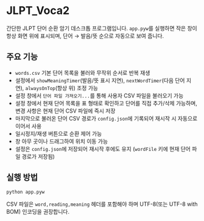# JLPT_Voca2

간단한 JLPT 단어 순환 암기 데스크톱 프로그램입니다. `app.pyw`를 실행하면 작은 창이 항상 화면 위에 표시되며, 단어 → 발음/뜻 순으로 자동으로 보여 줍니다.

## 주요 기능
- `words.csv` 기본 단어 목록을 불러와 무작위 순서로 반복 재생
- 설정에서 `showMeaningTimer`(발음/뜻 표시 지연), `nextWordTimer`(다음 단어 지연), `alwaysOnTop`(항상 위) 조정 가능
- 설정 창에서 `단어 파일 가져오기...`를 통해 사용자 CSV 파일을 불러오기 가능
- 설정 창에서 현재 단어 목록을 표 형태로 확인하고 단어를 직접 추가/삭제 가능하며, 변경 사항은 현재 단어 CSV 파일에 즉시 저장
- 마지막으로 불러온 단어 CSV 경로가 `config.json`에 기록되어 재시작 시 자동으로 이어서 사용
- 일시정지/재생 버튼으로 순환 제어 가능
- 창 아무 곳이나 드래그하여 위치 이동 가능
- 설정은 `config.json`에 저장되어 재시작 후에도 유지 (`wordFile` 키에 현재 단어 파일 경로가 저장됨)


## 실행 방법
```bash
python app.pyw
```

CSV 파일은 `word,reading,meaning` 헤더를 포함해야 하며 UTF-8(또는 UTF-8 with BOM) 인코딩을 권장합니다.
